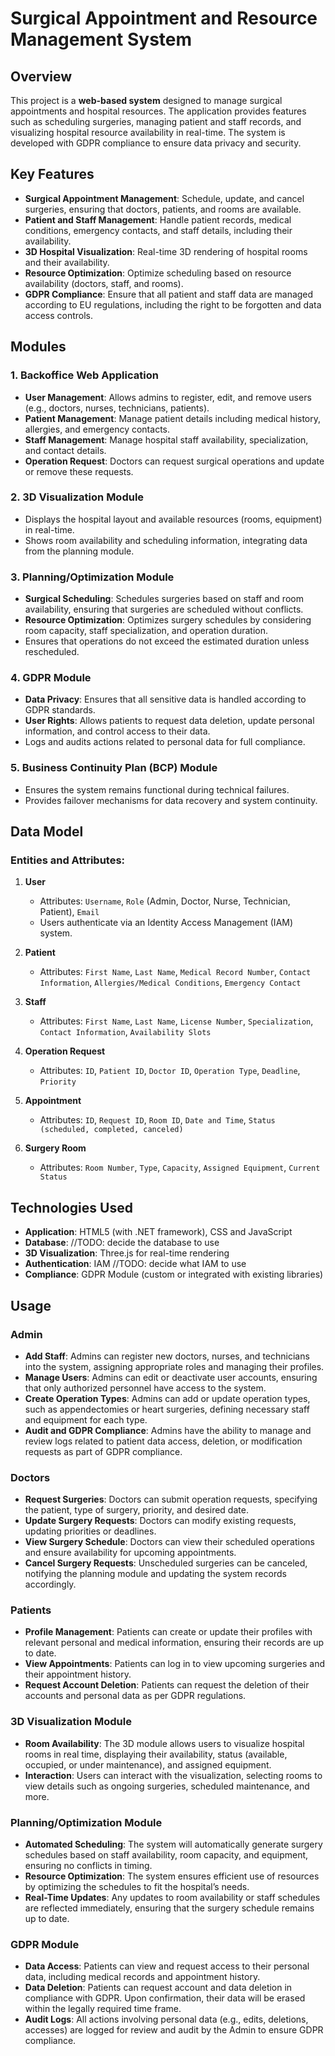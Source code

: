 # Surgical Appointment and Resource Management System

## Overview

This project is a **web-based system** designed to manage surgical appointments and hospital resources. The application provides features such as scheduling surgeries, managing patient and staff records, and visualizing hospital resource availability in real-time. The system is developed with GDPR compliance to ensure data privacy and security.

## Key Features

- **Surgical Appointment Management**: Schedule, update, and cancel surgeries, ensuring that doctors, patients, and rooms are available.
- **Patient and Staff Management**: Handle patient records, medical conditions, emergency contacts, and staff details, including their availability.
- **3D Hospital Visualization**: Real-time 3D rendering of hospital rooms and their availability.
- **Resource Optimization**: Optimize scheduling based on resource availability (doctors, staff, and rooms).
- **GDPR Compliance**: Ensure that all patient and staff data are managed according to EU regulations, including the right to be forgotten and data access controls.

## Modules

### 1. **Backoffice Web Application**
   - **User Management**: Allows admins to register, edit, and remove users (e.g., doctors, nurses, technicians, patients).
   - **Patient Management**: Manage patient details including medical history, allergies, and emergency contacts.
   - **Staff Management**: Manage hospital staff availability, specialization, and contact details.
   - **Operation Request**: Doctors can request surgical operations and update or remove these requests.

### 2. **3D Visualization Module**
   - Displays the hospital layout and available resources (rooms, equipment) in real-time.
   - Shows room availability and scheduling information, integrating data from the planning module.

### 3. **Planning/Optimization Module**
   - **Surgical Scheduling**: Schedules surgeries based on staff and room availability, ensuring that surgeries are scheduled without conflicts.
   - **Resource Optimization**: Optimizes surgery schedules by considering room capacity, staff specialization, and operation duration.
   - Ensures that operations do not exceed the estimated duration unless rescheduled.

### 4. **GDPR Module**
   - **Data Privacy**: Ensures that all sensitive data is handled according to GDPR standards.
   - **User Rights**: Allows patients to request data deletion, update personal information, and control access to their data.
   - Logs and audits actions related to personal data for full compliance.

### 5. **Business Continuity Plan (BCP) Module**
   - Ensures the system remains functional during technical failures.
   - Provides failover mechanisms for data recovery and system continuity.

## Data Model

### Entities and Attributes:
1. **User**
   - Attributes: `Username`, `Role` (Admin, Doctor, Nurse, Technician, Patient), `Email`
   - Users authenticate via an Identity Access Management (IAM) system.
  
2. **Patient**
   - Attributes: `First Name`, `Last Name`, `Medical Record Number`, `Contact Information`, `Allergies/Medical Conditions`, `Emergency Contact`
  
3. **Staff**
   - Attributes: `First Name`, `Last Name`, `License Number`, `Specialization`, `Contact Information`, `Availability Slots`
  
4. **Operation Request**
   - Attributes: `ID`, `Patient ID`, `Doctor ID`, `Operation Type`, `Deadline`, `Priority`
  
5. **Appointment**
   - Attributes: `ID`, `Request ID`, `Room ID`, `Date and Time`, `Status (scheduled, completed, canceled)`
  
6. **Surgery Room**
   - Attributes: `Room Number`, `Type`, `Capacity`, `Assigned Equipment`, `Current Status`

## Technologies Used

- **Application**: HTML5 (with .NET framework), CSS and JavaScript
- **Database**: //TODO: decide the database to use
- **3D Visualization**: Three.js for real-time rendering
- **Authentication**: IAM //TODO: decide what IAM to use
- **Compliance**: GDPR Module (custom or integrated with existing libraries)

## Usage

### Admin
- **Add Staff**: Admins can register new doctors, nurses, and technicians into the system, assigning appropriate roles and managing their profiles.
- **Manage Users**: Admins can edit or deactivate user accounts, ensuring that only authorized personnel have access to the system.
- **Create Operation Types**: Admins can add or update operation types, such as appendectomies or heart surgeries, defining necessary staff and equipment for each type.
- **Audit and GDPR Compliance**: Admins have the ability to manage and review logs related to patient data access, deletion, or modification requests as part of GDPR compliance.

### Doctors
- **Request Surgeries**: Doctors can submit operation requests, specifying the patient, type of surgery, priority, and desired date.
- **Update Surgery Requests**: Doctors can modify existing requests, updating priorities or deadlines.
- **View Surgery Schedule**: Doctors can view their scheduled operations and ensure availability for upcoming appointments.
- **Cancel Surgery Requests**: Unscheduled surgeries can be canceled, notifying the planning module and updating the system records accordingly.

### Patients
- **Profile Management**: Patients can create or update their profiles with relevant personal and medical information, ensuring their records are up to date.
- **View Appointments**: Patients can log in to view upcoming surgeries and their appointment history.
- **Request Account Deletion**: Patients can request the deletion of their accounts and personal data as per GDPR regulations.

### 3D Visualization Module
- **Room Availability**: The 3D module allows users to visualize hospital rooms in real time, displaying their availability, status (available, occupied, or under maintenance), and assigned equipment.
- **Interaction**: Users can interact with the visualization, selecting rooms to view details such as ongoing surgeries, scheduled maintenance, and more.

### Planning/Optimization Module
- **Automated Scheduling**: The system will automatically generate surgery schedules based on staff availability, room capacity, and equipment, ensuring no conflicts in timing.
- **Resource Optimization**: The system ensures efficient use of resources by optimizing the schedules to fit the hospital’s needs.
- **Real-Time Updates**: Any updates to room availability or staff schedules are reflected immediately, ensuring that the surgery schedule remains up to date.

### GDPR Module
- **Data Access**: Patients can view and request access to their personal data, including medical records and appointment history.
- **Data Deletion**: Patients can request account and data deletion in compliance with GDPR. Upon confirmation, their data will be erased within the legally required time frame.
- **Audit Logs**: All actions involving personal data (e.g., edits, deletions, accesses) are logged for review and audit by the Admin to ensure GDPR compliance.
